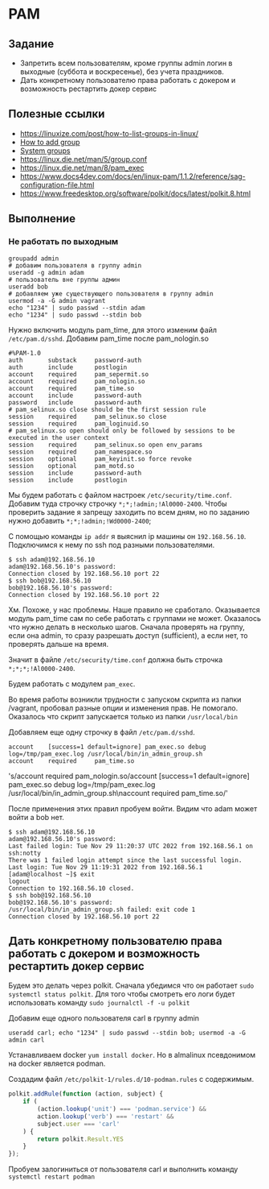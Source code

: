 # PAM

## Задание

- Запретить всем пользователям, кроме группы admin логин в выходные (суббота и воскресенье), без учета праздников.
- Дать конкретному пользователю права работать с докером и возможность рестартить докер сервис

## Полезные ссылки

- https://linuxize.com/post/how-to-list-groups-in-linux/
- [How to add group](https://linuxize.com/post/how-to-create-groups-in-linux/)
- [System groups](https://wiki.debian.org/SystemGroups)
- https://linux.die.net/man/5/group.conf
- https://linux.die.net/man/8/pam_exec
- https://www.docs4dev.com/docs/en/linux-pam/1.1.2/reference/sag-configuration-file.html
- https://www.freedesktop.org/software/polkit/docs/latest/polkit.8.html

## Выполнение

### Не работать по выходным

```shell
groupadd admin
# добавим пользователя в группу admin
useradd -g admin adam
# пользователь вне группы админ
useradd bob
# добавляем уже существующего пользователя в группу admin
usermod -a -G admin vagrant
echo "1234" | sudo passwd --stdin adam
echo "1234" | sudo passwd --stdin bob
```

Нужно включить модуль pam_time, для этого изменим файл `/etc/pam.d/sshd`. Добавим pam_time после pam_nologin.so

```
#%PAM-1.0
auth       substack     password-auth
auth       include      postlogin
account    required     pam_sepermit.so
account    required     pam_nologin.so
account    required     pam_time.so
account    include      password-auth
password   include      password-auth
# pam_selinux.so close should be the first session rule
session    required     pam_selinux.so close
session    required     pam_loginuid.so
# pam_selinux.so open should only be followed by sessions to be executed in the user context
session    required     pam_selinux.so open env_params
session    required     pam_namespace.so
session    optional     pam_keyinit.so force revoke
session    optional     pam_motd.so
session    include      password-auth
session    include      postlogin
```

Мы будем работать с файлом настроек `/etc/security/time.conf`.
Добавим туда строчку строчку `*;*;!admin;!Al0000-2400`.
Чтобы проверить задание я запрещу заходить по всем дням, но по заданию нужно добавить `*;*;!admin;!Wd0000-2400`;

С помощью команды `ip addr` я выяснил ip машины он `192.168.56.10`. Подключимся к нему по ssh под разными
пользователями.

```shell
$ ssh adam@192.168.56.10
adam@192.168.56.10's password: 
Connection closed by 192.168.56.10 port 22
$ ssh bob@192.168.56.10
bob@192.168.56.10's password: 
Connection closed by 192.168.56.10 port 22
```

Хм. Похоже, у нас проблемы. Наше правило не сработало.
Оказывается модуль pam_time сам по себе работать с группами не может.
Оказалось что нужно делать в несколько шагов. Сначала проверять на группу, если она admin,
то сразу разрешать доступ (sufficient), а если нет, то проверять дальше на время.

Значит в файле `/etc/security/time.conf` должна быть строчка `*;*;*;!Al0000-2400`.

Будем работать с модулем `pam_exec`.

Во время работы возникли трудности с запуском скрипта из папки /vagrant, пробовал разные опции и изменения прав. Не
помогало.
Оказалось что скрипт запускается только из папки `/usr/local/bin`

Добавляем еще одну строчку в файл `/etc/pam.d/sshd`.

```
account    [success=1 default=ignore] pam_exec.so debug log=/tmp/pam_exec.log /usr/local/bin/in_admin_group.sh
account    required     pam_time.so
```

's/account required pam_nologin.so/account    [success=1 default=ignore] pam_exec.so debug log=\/tmp\/pam_exec.log
\/usr/local\/bin\/in_admin_group.sh\naccount required pam_time.so/'

После применения этих правил пробуем войти. Видим что adam может войти а bob нет.

```
$ ssh adam@192.168.56.10
adam@192.168.56.10's password: 
Last failed login: Tue Nov 29 11:20:37 UTC 2022 from 192.168.56.1 on ssh:notty
There was 1 failed login attempt since the last successful login.
Last login: Tue Nov 29 11:19:31 2022 from 192.168.56.1
[adam@localhost ~]$ exit
logout
Connection to 192.168.56.10 closed.
$ ssh bob@192.168.56.10
bob@192.168.56.10's password: 
/usr/local/bin/in_admin_group.sh failed: exit code 1
Connection closed by 192.168.56.10 port 22
```

## Дать конкретному пользователю права работать с докером и возможность рестартить докер сервис

Будем это делать через polkit.
Сначала убедимся что он работает `sudo systemctl status polkit`.
Для того чтобы смотреть его логи будет использовать команду `sudo journalctl -f -u polkit`

Добавим еще одного пользователя carl в группу admin

```shell
useradd carl; echo "1234" | sudo passwd --stdin bob; usermod -a -G admin carl
```

Устанавливаем docker `yum install docker`. Но в almalinux псевдонимом на docker является podman.

Создадим файл `/etc/polkit-1/rules.d/10-podman.rules` c содержимым.
```js
polkit.addRule(function (action, subject) {
    if (
        (action.lookup('unit') === 'podman.service') &&
        action.lookup('verb') === 'restart' &&
        subject.user === 'carl'
    ) {
        return polkit.Result.YES
    }
});
```

Пробуем залогиниться от пользователя carl и выполнить команду `systemctl restart podman`



